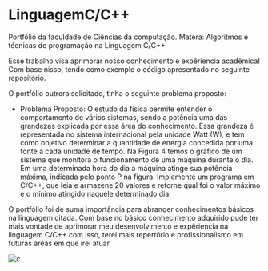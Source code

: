 # LinguagemC/C++
Portfólio da faculdade de Ciências da computação. Matéra: Algoritmos e técnicas de programação na Linguagem C/C++ 

Esse trabalho visa aprimorar nosso conhecimento e expêriencia acadêmica! 
Com base nisso, tendo como exemplo o código apresentado no seguinte repositório. 

O portfólio outrora solicitado, tinha o seguinte problema proposto:

- Problema Proposto: O estudo da física permite entender o comportamento de 
vários sistemas, sendo a potência uma das grandezas explicada por essa área do 
conhecimento. Essa grandeza é representada no sistema internacional pela unidade 
Watt (W), e tem como objetivo determinar a quantidade de energia concedida por uma 
fonte a cada unidade de tempo. Na Figura 4 temos o gráfico de um sistema que 
monitora o funcionamento de uma máquina durante o dia. Em uma determinada hora 
do dia a máquina atinge sua potência máxima, indicada pelo ponto P na figura. 
Implemente um programa em C/C++, que leia e armazene 20 valores e retorne qual 
foi o valor máximo e o mínimo atingido naquele determinado dia.

O portfólio foi de suma importância para abranger conhecimentos básicos na linguagem citada. 
Com base no básico conhecimento adquirido pude ter mais vontade de aprimorar meu desenvolvimento
e expêriencia na linguagem C/C++ com isso, terei mais repertório e profissionalismo em futuras aréas
em que irei atuar.



![c](https://github.com/theusrodriguesz/LinguagemCbasic/assets/126944619/688c7d11-6bb4-4245-a5c5-60b332143373)
